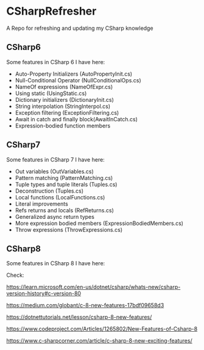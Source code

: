 # CSharpRefresher
A Repo for refreshing and updating my CSharp knowledge

## CSharp6
Some features in CSharp 6 I have here:

* Auto-Property Initializers (AutoPropertyInit.cs)
* Null-Conditional Operator (NullConditionalOps.cs)
* NameOf expressions (NameOfExpr.cs)
* Using static (UsingStatic.cs)
* Dictionary initializers (DictionaryInit.cs)
* String interpolation (StringInterpol.cs)
* Exception filtering (ExceptionFiltering.cs)
* Await in catch and finally block(AwaitInCatch.cs)
* Expression-bodied function members

## CSharp7
Some features in CSharp 7 I have here:

* Out variables (OutVariables.cs)
* Pattern matching (PatternMatching.cs)
* Tuple types and tuple literals (Tuples.cs)
* Deconstruction (Tuples.cs)
* Local functions (LocalFunctions.cs)
* Literal improvements 
* Refs returns and locals (RefReturns.cs)
* Generalized async return types 
* More expression bodied members (ExpressionBodiedMembers.cs)
* Throw expressions (ThrowExpressions.cs)

## CSharp8
Some features in CSharp 8 I have here:

Check: 

https://learn.microsoft.com/en-us/dotnet/csharp/whats-new/csharp-version-history#c-version-80

https://medium.com/globant/c-8-new-features-17bdf09658d3

https://dotnettutorials.net/lesson/csharp-8-new-features/

https://www.codeproject.com/Articles/1265802/New-Features-of-Csharp-8

https://www.c-sharpcorner.com/article/c-sharp-8-new-exciting-features/
